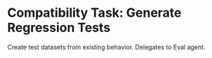 # Compatibility Task: Generate Regression Tests

Create test datasets from existing behavior. Delegates to Eval agent.
